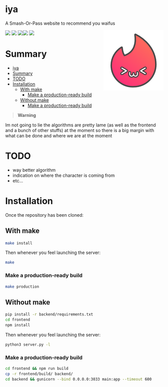 # iya

A Smash-Or-Pass website to recommend you waifus

<img src="https://raw.githubusercontent.com/apoleon33/iya/master/frontend/public/static/logo192.png" align="right">
<img src="https://badgen.net/github/license/apoleon33/iya"> <a href="https://github.com/apoleon33/iya/actions/workflows/node.js.yml"><img src="https://github.com/apoleon33/iya/actions/workflows/node.js.yml/badge.svg?branch=master"></a>
<a href="https://github.com/apoleon33/iya/actions/workflows/docker-image.yml"><img src="https://github.com/apoleon33/iya/actions/workflows/docker-image.yml/badge.svg"></a><img src="https://badgen.net/github/dependabot/apoleon33/iya"> <img src="https://pyheroku-badge.herokuapp.com/?app=iyap">

# Summary

- [iya](#iya)
- [Summary](#summary)
- [TODO](#todo)
- [Installation](#installation)
  - [With make](#with-make)
    - [Make a production-ready build](#make-a-production-ready-build)
  - [Without make](#without-make)
    - [Make a production-ready build](#make-a-production-ready-build-1)

> **Warning**

Im not going to lie the algorithms are pretty lame (as well as the frontend and a bunch of other stuffs) at the moment so there is a big margin with what can be done and where we are at the moment

# TODO

- way better algorithm
- indication on where the character is coming from
- etc...

# Installation

Once the repository has been cloned:

## With make

```sh
make install
```

Then whenever you feel launching the server:

```sh
make
```

### Make a production-ready build

```sh
make production
```

## Without make

```sh
pip install -r backend/requirements.txt
cd frontend
npm install
```

Then whenever you feel launching the server:

```sh
python3 server.py -l
```

### Make a production-ready build

```sh
cd frontend && npm run build
cp -r frontend/build/ backend/
cd backend && gunicorn --bind 0.0.0.0:3033 main:app --timeout 600
```
